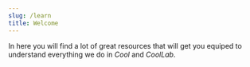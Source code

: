 ```yaml
---
slug: /learn
title: Welcome
---
```


In here you will find a lot of great resources that will get you equiped to understand everything we do in _Cool_ and _CoolLab_.
